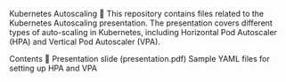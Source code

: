 Kubernetes Autoscaling 🚀
This repository contains files related to the Kubernetes Autoscaling presentation. The presentation covers different types of auto-scaling in Kubernetes, including Horizontal Pod Autoscaler (HPA) and Vertical Pod Autoscaler (VPA).

Contents 📂
Presentation slide (presentation.pdf)
Sample YAML files for setting up HPA and VPA
